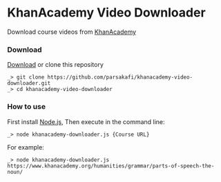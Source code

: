 # KhanAcademy Video Downloader
Download course videos from [KhanAcademy](https://www.khanacademy.org)


### Download
[Download](https://github.com/parsakafi/khanacademy-video-downloader/archive/master.zip) or clone this repository
```text
_> git clone https://github.com/parsakafi/khanacademy-video-downloader.git
_> cd khanacademy-video-downloader
```

### How to use
First install [Node.js](https://nodejs.org/en/download/), Then execute in the command line:
```text
_> node khanacademy-downloader.js {Course URL}
```

For example:
```text
_> node khanacademy-downloader.js https://www.khanacademy.org/humanities/grammar/parts-of-speech-the-noun/
```